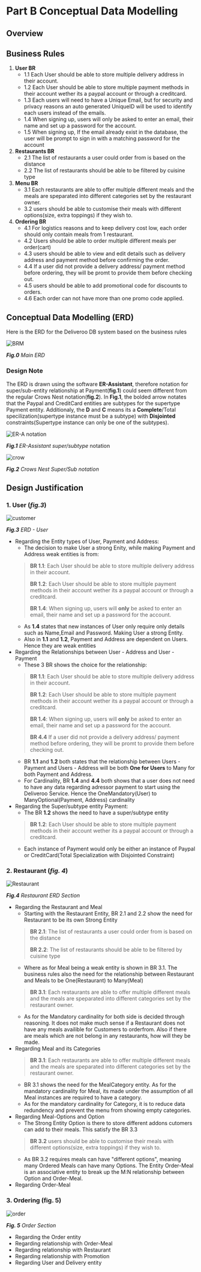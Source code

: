 # Part B Conceptual Data Modelling

## Overview



## Business Rules

1. **User BR**
   - 1.1 Each User should be able to store multiple delivery address in their account.
   - 1.2 Each User should be able to store multiple payment methods in their account wether its a paypal account or through a creditcard.
   - 1.3 Each users will need to have a Unique Email, but for security and privacy reasons an auto generated UniqueID will be used to identify each users instead of the emails.
   - 1.4 When signing up, users will only be asked to enter an email, their name and set up a password for the account.
   - 1.5 When signing up, If the email already exist in the database, the user will be prompt to sign in with a matching password for the account
2. **Restaurants BR**
   - 2.1 The list of restaurants a user could order from is based on the distance
   - 2.2 The list of restaurants should be able to be filtered by cuisine type
3. **Menu BR**
   - 3.1 Each restaurants are able to offer multiple different meals and the meals are speparated into different categories set by the restaurant owner.
   - 3.2 users should be able to customise their meals with different options(size, extra toppings) if they wish to.
4. **Ordering BR**
   - 4.1 For logistics reasons and to keep delivery cost low, each order should only contain meals from 1 restaurant.
   - 4.2 Users should be able to order multiple different meals per order(cart)
   - 4.3 users should be able to view and edit details such as delivery address and payment method before confirming the order.
   - 4.4 If a user did not provide a delivery address/ payment method before ordering, they will be promt to provide them before checking out.
   - 4.5 users should be able to add promotional code for discounts to orders.
   - 4.6 Each order can not have more than one promo code applied.

## Conceptual Data Modelling (ERD)

Here is the ERD for the Deliveroo DB system based on the business rules

![BRM](deliveroo/b_erd.PNG)

***Fig.0** Main ERD*

### Design Note

The ERD is drawn using the software **ER-Assistant**, therefore notation for super/sub-entity relationship at Payment(**fig.1**) could seem different from the regular Crows Nest notation(**fig.2**). In **Fig.1**, the bolded arrow notates that the Paypal and CreditCard entities are subtypes for the supertype Payment entity. Additionaly, the **D** and **C** means its a **Complete**/Total specilization(supertype instance must be a subtype) with **Disjointed** constraints(Supertype instance can only be one of the subtypes).

![ER-A notation](deliveroo/b_assistant.PNG)

***Fig.1** ER-Assistant super/subtype* notation

![crow](deliveroo/b_propper.PNG)

***Fig.2** Crows Nest Super/Sub notation*

## Design Justification

### 1. User (*fig.3*)

![customer](deliveroo/b_customer.PNG)

***Fig.3** ERD - User*

- Regarding the Entity types of User, Payment and Address:
  - The decision to make User a strong Enity, while making Payment and Address weak entities is from:
  > **BR 1.1**: Each User should be able to store multiple delivery address in their account.
  >
  > **BR 1.2**: Each User should be able to store multiple payment methods in their account wether its a paypal account or through a creditcard.
  >
  > **BR 1.4**: When signing up, users will **only** be asked to enter an email, their name and set up a password for the account.
  - As **1.4** states that new instances of User only require only details such as Name,Email and Password. Making User a strong Entity.
  - Also in **1.1** and **1.2**, Payment and Address are dependent on Users. Hence they are weak entities
- Regarding the Relationships between User - Address and User - Payment
  - These 3 BR shows the choice for the relationship:
  > **BR 1.1**: Each User should be able to store multiple delivery address in their account.
  >
  > **BR 1.2**: Each User should be able to store multiple payment methods in their account wether its a paypal account or through a creditcard.
  >
  > **BR 1.4**: When signing up, users will **only** be asked to enter an email, their name and set up a password for the account.
  >
  > **BR 4.4** If a user did not provide a delivery address/ payment method before ordering, they will be promt to provide them before checking out.
  - BR **1.1** and **1.2** both states that the relationship between Users - Payment and Users - Address will be both **One for Users** to Many for both Payment and Address.
  - For Cardinality, BR **1.4** and **4.4** both shows that a user does not need to have any data regarding adressor payment to start using the Deliveroo Service. Hence the OneMandatory(User) to ManyOptional(Payment, Address) cardinality
- Regarding the Super/subtype entity Payment:
  - The BR **1.2** shows the need to have a super/subtype entity
  > **BR 1.2**: Each User should be able to store multiple payment methods in their account wether its a paypal account or through a creditcard.
  - Each instance of Payment would only be either an instance of Paypal or CreditCard(Total Specialization with Disjointed Constraint)

### 2. Restaurant (*fig. 4*)

![Restaurant](deliveroo/b_rest.PNG)

***Fig.4** Restaurant ERD Section*

- Regarding the Restaurant and Meal
  - Starting with the Restaurant Entity, BR 2.1 and 2.2 show the need for Restaurant to be its own Strong Entity
  > **BR 2.1**: The list of restaurants a user could order from is based on the distance
  >
  > **BR 2.2**: The list of restaurants should be able to be filtered by cuisine type
  - Where as for Meal being a weak entity is shown in BR 3.1. The business rules also the need for the relationship between Restaurant and Meals to be One(Restaurant) to Many(Meal)
  > **BR 3.1**: Each restaurants are able to offer multiple different meals and the meals are speparated into different categories set by the restaurant owner.
  - As for the Mandatory cardinality for both side is decided through reasoning. It does not make much sense if a Restaurant does not have any meals availible for Customers to orderfrom. Also if there are meals which are not belong in any restaurants, how will they be made.
- Regarding Meal and its Categories
  > **BR 3.1**: Each restaurants are able to offer multiple different meals and the meals are speparated into different categories set by the restaurant owner.
  - BR 3.1 shows the need for the MealCategory entity. As for the mandatory cardinality for Meal, its made under the assumption of all Meal instances are required to have a category.
  - As for the mandatory cardinality for Category, it is to reduce data redundency and prevent the menu from showing empty categories.
- Regarding Meal-Options and Option
  - The Strong Entity Option is there to store different addons cutomers can add to their meals. This satisfy the BR 3.3
  > **BR 3.2** users should be able to customise their meals with different options(size, extra toppings) if they wish to.
  - As BR 3.2 requires meals can have "different options", meaning many Ordered Meals can have many Options. The Entity Order-Meal is an associative entity to break up the M:N relationship between Option and Order-Meal.
- Regarding Order-Meal

### 3. Ordering (**fig. 5**)

![order](deliveroo/b_order.PNG)

***Fig. 5** Order Section*

- Regarding the Order entity
- Regarding relationship with Order-Meal
- Regarding relationship with Restaurant
- Regarding relationship with Promotion
- Regarding User and Delivery entity